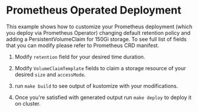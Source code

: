 # Prometheus Operated Deployment

This example shows how to customize your Prometheus deployment (which you deploy via Prometheus Operator) changing default retention policy and adding a PersistentVolumeClaim for 150Gi storage. To see full list of fields that you can modify please refer to Prometheus CRD manifest.

1. Modify `retention` field for your desired time duration.

2. Modify `VolumeClaimTemplate` fields to claim a storage resource of your desired `size` and `accessMode`.

3. run `make build` to see output of kustomize with your modifications.

4.  Once you're satisfied with generated output run `make deploy` to deploy it on cluster.

